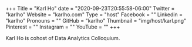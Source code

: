 +++
Title = "Karl Ho"
date = "2020-09-23T20:55:58-06:00"
Twitter = "karlho"
Website = "karlho.com"
Type = "host"
Facebook = ""
Linkedin = "karlho"
Pronouns = ""
GitHub = "karlho"
Thumbnail = "img/host/karl.png"
Pinterest = ""
Instagram = ""
YouTube = ""
+++

Karl Ho is cohost of Data Analytics Colloquium.
